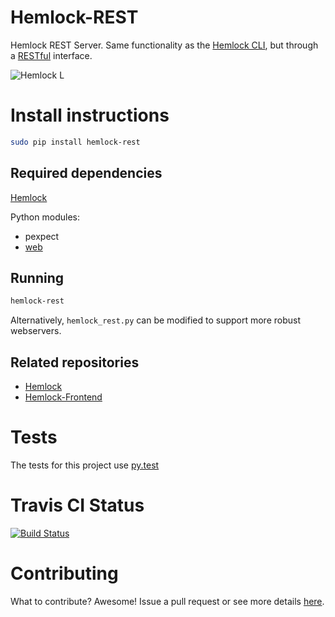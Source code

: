 Hemlock-REST
============

Hemlock REST Server.  Same functionality as the [Hemlock CLI](https://github.com/Lab41/Hemlock/blob/master/docs/CLI.md), but through a
[RESTful](https://github.com/Lab41/Hemlock-REST/blob/master/docs/REST.md) interface.

![Hemlock L](https://raw.github.com/Lab41/Hemlock-REST/master/docs/images/logo.png "Hemlock")

Install instructions
====================

```bash
sudo pip install hemlock-rest
```

Required dependencies
---------------------

[Hemlock](http://lab41.github.io/Hemlock/)

Python modules:
- pexpect
- [web](http://webpy.org/)


Running
----------

```bash
hemlock-rest
```
Alternatively, ``hemlock_rest.py`` can be modified to support more robust
webservers.


Related repositories
--------------------

- [Hemlock](http://lab41.github.io/Hemlock/)
- [Hemlock-Frontend](http://lab41.github.io/Hemlock-Frontend/)


Tests
=====

The tests for this project use [py.test](http://pytest.org/latest/)

Travis CI Status
================

[![Build Status](https://travis-ci.org/Lab41/Hemlock-REST.png?branch=master)](https://travis-ci.org/Lab41/Hemlock-REST)


Contributing
============

What to contribute?  Awesome!  Issue a pull request or see more details [here](https://github.com/Lab41/Hemlock-REST/blob/master/CONTRIBUTING.md).
